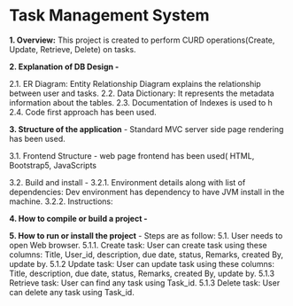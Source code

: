 # Task Management System
**1. Overview:** This project is created to perform CURD operations(Create, Update, Retrieve, Delete) on tasks.

**2. Explanation of DB Design -**

2.1. ER Diagram: Entity Relationship Diagram explains the relationship between user and tasks.
2.2. Data Dictionary: It represents the metadata information about the tables.
2.3. Documentation of Indexes is used to h
2.4. Code first approach has been used. 

**3. Structure of the application** - Standard MVC server side page rendering has been used. 

3.1. Frontend Structure - web page frontend has been used( HTML, Bootstrap5, JavaScripts

3.2. Build and install - 
3.2.1. Environment details along with list of dependencies: Dev environment has dependency to have JVM install in the machine.
3.2.2. Instructions:

**4. How to compile or build a project -** 

**5. How to run or install the project** - Steps are as follow:
5.1. User needs to open Web browser.
5.1.1. Create task: User can create task using these columns:  Title, User_id, description, due date, status, Remarks, created By, update by.
5.1.2 Update task: User can update task using these columns:  Title, description, due date, status, Remarks, created By, update by.
5.1.3 Retrieve task: User can find any task using Task_id.
5.1.3 Delete task: User can delete any task using Task_id.
